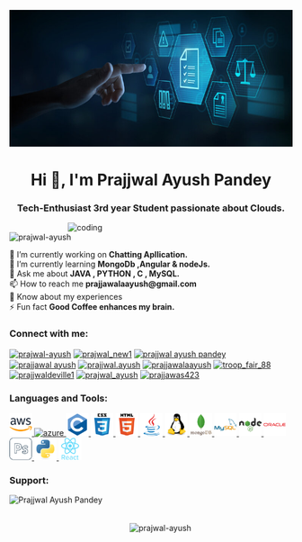 ![logo](https://github.com/Prajwal-ayush/Prajwal-ayush/blob/master/WhatsApp%20Image%202024-08-05%20at%2002.43.27.jpeg)
<h1 align="center">Hi 👋, I'm Prajjwal Ayush Pandey</h1>
<h3 align="center">Tech-Enthusiast 3rd year Student passionate about Clouds.</h3>
<img align="right" alt="coding" width="400" src="https://i.pinimg.com/originals/54/e3/7d/54e37d8074ebcde1d96c77d7b2a7f310.gif">
<p align="left"> <img src="https://komarev.com/ghpvc/?username=prajwal-ayush&label=Profile%20views&color=0e75b6&style=flat" alt="prajwal-ayush" /> </p>
 🔭 I’m currently working on <strong>Chatting Apllication.</strong><br>
 🌱 I’m currently learning <strong>MongoDb ,Angular & nodeJs.</strong><br>
 💬 Ask me about <strong>JAVA , PYTHON , C , MySQL.</strong><br>
 📫 How to reach me <strong>prajjawalaayush@gmail.com</strong><br>
 📄 Know about my experiences <br>
 ⚡ Fun fact <strong>Good Coffee enhances my brain.</strong>
<h3 align="left">Connect with me:</h3>
<p align="left">
<a href="https://codepen.io/prajwal-ayush" target="blank"><img align="center" src="https://raw.githubusercontent.com/rahuldkjain/github-profile-readme-generator/master/src/images/icons/Social/codepen.svg" alt="prajwal-ayush" height="30" width="40" /></a>
<a href="https://twitter.com/prajwal_new1" target="blank"><img align="center" src="https://raw.githubusercontent.com/rahuldkjain/github-profile-readme-generator/master/src/images/icons/Social/twitter.svg" alt="prajwal_new1" height="30" width="40" /></a>
<a href="https://www.linkedin.com/in/prajjwal-ayush-pandey-b9805626a" target="blank"><img align="center" src="https://raw.githubusercontent.com/rahuldkjain/github-profile-readme-generator/master/src/images/icons/Social/linked-in-alt.svg" alt="prajjwal ayush pandey" height="30" width="40" /></a>
<a href="https://www.facebook.com/prajjawal.ayush?mibextid=ZbWKwL" target="blank"><img align="center" src="https://raw.githubusercontent.com/rahuldkjain/github-profile-readme-generator/master/src/images/icons/Social/facebook.svg" alt="prajjawal ayush" height="30" width="40" /></a>
<a href="https://instagram.com/prajjwal.ayush" target="blank"><img align="center" src="https://raw.githubusercontent.com/rahuldkjain/github-profile-readme-generator/master/src/images/icons/Social/instagram.svg" alt="prajjwal.ayush" height="30" width="40" /></a>
<a href="https://www.youtube.com/c/prajjawalaayush" target="blank"><img align="center" src="https://raw.githubusercontent.com/rahuldkjain/github-profile-readme-generator/master/src/images/icons/Social/youtube.svg" alt="prajjawalaayush" height="30" width="40" /></a>
<a href="https://www.codechef.com/users/troop_fair_88" target="blank"><img align="center" src="https://cdn.jsdelivr.net/npm/simple-icons@3.1.0/icons/codechef.svg" alt="troop_fair_88" height="30" width="40" /></a>
<a href="https://www.hackerrank.com/prajjwaldeville1" target="blank"><img align="center" src="https://raw.githubusercontent.com/rahuldkjain/github-profile-readme-generator/master/src/images/icons/Social/hackerrank.svg" alt="prajjwaldeville1" height="30" width="40" /></a>
<a href="https://www.leetcode.com/prajwal_ayush" target="blank"><img align="center" src="https://raw.githubusercontent.com/rahuldkjain/github-profile-readme-generator/master/src/images/icons/Social/leet-code.svg" alt="prajwal_ayush" height="30" width="40" /></a>
<a href="https://auth.geeksforgeeks.org/user/prajjawas423" target="blank"><img align="center" src="https://raw.githubusercontent.com/rahuldkjain/github-profile-readme-generator/master/src/images/icons/Social/geeks-for-geeks.svg" alt="prajjawas423" height="30" width="40" /></a>
</p>
<h3 align="left">Languages and Tools:</h3>
<p align="left"> <a href="https://aws.amazon.com" target="_blank" rel="noreferrer"> <img src="https://raw.githubusercontent.com/devicons/devicon/master/icons/amazonwebservices/amazonwebservices-original-wordmark.svg" alt="aws" width="40" height="40"/> </a> <a href="https://azure.microsoft.com/en-in/" target="_blank" rel="noreferrer"> <img src="https://www.vectorlogo.zone/logos/microsoft_azure/microsoft_azure-icon.svg" alt="azure" width="40" height="40"/> </a> <a href="https://www.cprogramming.com/" target="_blank" rel="noreferrer"> <img src="https://raw.githubusercontent.com/devicons/devicon/master/icons/c/c-original.svg" alt="c" width="40" height="40"/> </a> <a href="https://www.w3schools.com/css/" target="_blank" rel="noreferrer"> <img src="https://raw.githubusercontent.com/devicons/devicon/master/icons/css3/css3-original-wordmark.svg" alt="css3" width="40" height="40"/> </a> <a href="https://www.w3.org/html/" target="_blank" rel="noreferrer"> <img src="https://raw.githubusercontent.com/devicons/devicon/master/icons/html5/html5-original-wordmark.svg" alt="html5" width="40" height="40"/> </a> <a href="https://www.java.com" target="_blank" rel="noreferrer"> <img src="https://raw.githubusercontent.com/devicons/devicon/master/icons/java/java-original.svg" alt="java" width="40" height="40"/> </a> <a href="https://www.linux.org/" target="_blank" rel="noreferrer"> <img src="https://raw.githubusercontent.com/devicons/devicon/master/icons/linux/linux-original.svg" alt="linux" width="40" height="40"/> </a> <a href="https://www.mongodb.com/" target="_blank" rel="noreferrer"> <img src="https://raw.githubusercontent.com/devicons/devicon/master/icons/mongodb/mongodb-original-wordmark.svg" alt="mongodb" width="40" height="40"/> </a> <a href="https://www.mysql.com/" target="_blank" rel="noreferrer"> <img src="https://raw.githubusercontent.com/devicons/devicon/master/icons/mysql/mysql-original-wordmark.svg" alt="mysql" width="40" height="40"/> </a> <a href="https://nodejs.org" target="_blank" rel="noreferrer"> <img src="https://raw.githubusercontent.com/devicons/devicon/master/icons/nodejs/nodejs-original-wordmark.svg" alt="nodejs" width="40" height="40"/> </a> <a href="https://www.oracle.com/" target="_blank" rel="noreferrer"> <img src="https://raw.githubusercontent.com/devicons/devicon/master/icons/oracle/oracle-original.svg" alt="oracle" width="40" height="40"/> </a> <a href="https://www.photoshop.com/en" target="_blank" rel="noreferrer"> <img src="https://raw.githubusercontent.com/devicons/devicon/master/icons/photoshop/photoshop-line.svg" alt="photoshop" width="40" height="40"/> </a> <a href="https://www.python.org" target="_blank" rel="noreferrer"> <img src="https://raw.githubusercontent.com/devicons/devicon/master/icons/python/python-original.svg" alt="python" width="40" height="40"/> </a> <a href="https://reactjs.org/" target="_blank" rel="noreferrer"> <img src="https://raw.githubusercontent.com/devicons/devicon/master/icons/react/react-original-wordmark.svg" alt="react" width="40" height="40"/> </a> </p>
<h3 align="left">Support:</h3>
<p><a href="https://www.buymeacoffee.com/Prajjwal Ayush Pandey"> <img align="left" src="https://cdn.buymeacoffee.com/buttons/v2/default-yellow.png" height="50" width="210" alt="Prajjwal Ayush Pandey" /></a></p><br><br>
<p>&nbsp;<img align="center" src="https://github-readme-stats.vercel.app/api?username=prajwal-ayush&show_icons=true&locale=en" alt="prajwal-ayush" /></p>
